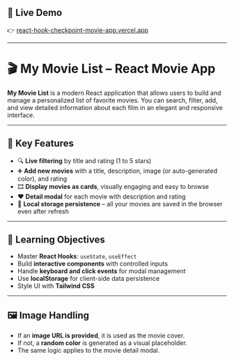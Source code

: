 ## 🔗 Live Demo

👉 [react-hook-checkpoint-movie-app.vercel.app](https://react-hook-checkpoint-movie-app.vercel.app)

---

# 🎬 My Movie List – React Movie App

**My Movie List** is a modern React application that allows users to build and manage a personalized list of favorite movies. You can search, filter, add, and view detailed information about each film in an elegant and responsive interface.

---

## 🚀 Key Features

- 🔍 **Live filtering** by title and rating (1 to 5 stars)
- ➕ **Add new movies** with a title, description, image (or auto-generated color), and rating
- 🎞️ **Display movies as cards**, visually engaging and easy to browse
- ❤️ **Detail modal** for each movie with description and rating
- 💾 **Local storage persistence** – all your movies are saved in the browser even after refresh

---

## 🧠 Learning Objectives

- Master **React Hooks**: `useState`, `useEffect`
- Build **interactive components** with controlled inputs
- Handle **keyboard and click events** for modal management
- Use **localStorage** for client-side data persistence
- Style UI with **Tailwind CSS**

---

## 🖼️ Image Handling

- If an **image URL is provided**, it is used as the movie cover.
- If not, a **random color** is generated as a visual placeholder.
- The same logic applies to the movie detail modal.
